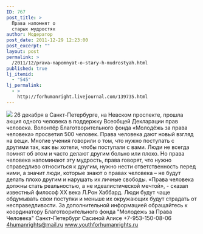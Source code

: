```yaml
---
ID: 767
post_title: >
  Права напомнят о
  старых мудростях
author: Модератор
post_date: 2011-12-29 12:23:00
post_excerpt: ""
layout: post
permalink: >
  /2011/12/prava-napomnyat-o-stary-h-mudrostyah.html
published: true
lj_itemid:
  - "545"
lj_permalink:
  - >
    http://forhumanright.livejournal.com/139735.html
---
```

<img src="http://cs5338.vk.com/u132145096/132409092/x_5b26039f.jpg" /> 26 декабря в Санкт-Петербурге, на Невском проспекте, прошла акция одного человека в поддержку Всеобщей Декларации прав человека. Волонтёр Благотворительного фонда «Молодёжь за права человека» просветил 500 человек.
Права человека дают новый взгляд на вещи. Многие учения говорили о том, что нужно поступать с другими так, как вы хотели, чтобы поступали с вами. Люди не всегда помнят об этом и часто делают другим больно или плохо. Но права человека напоминают эту мудрость, права говорят, что нужно справедливо относиться к другим, нужно нести ответственность перед ними, а значит люди, которые знают о правах человека – не будут делать плохо другим и нарушать их личные свободы.
«Права человека должны стать реальностью, а не идеалистической мечтой», - сказал известный философ ХХ века Л.Рон Хаббард. Люди будут чаще обдумывать свои поступки и меньше их окружающих будут страдать от несправедливости.
За дополнительной информацией обращайтесь к координатору
Благотворительного фонда
"Молодежь за Права Человека" Санкт-Петербург 
Сасиной Алисе 
+7-953-150-08-06 
4humanrights@mail.ru
www.youthforhumanrights.ru